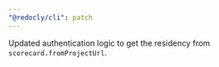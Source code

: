 ```yaml
---
"@redocly/cli": patch
---
```


Updated authentication logic to get the residency from `scorecard.fromProjectUrl`.
